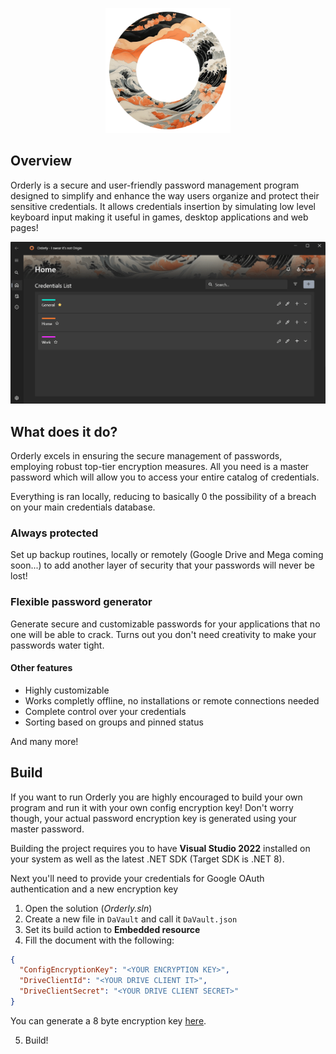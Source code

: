 <p align="center">
	<img src="https://github.com/SulfuricAcidH2SO4/Orderly/blob/master/Docs/logo.png" alt="dash-screen" 		  border="0" width= "200">
	
</p>

## Overview

Orderly is a secure and user-friendly password management program designed to simplify and enhance the way users organize and protect their sensitive credentials. It allows credentials insertion by simulating low level keyboard input making it useful in games, desktop applications and web pages!

<p align="center"><img src="https://github.com/SulfuricAcidH2SO4/Orderly/blob/master/Docs/dash_screen.png" alt="dash-screen" border="0"></p>

## What does it do?
Orderly excels in ensuring the secure management of passwords, employing robust top-tier encryption measures. All you need is a master password which will allow you to access your entire catalog of credentials.

Everything is ran locally, reducing to basically 0 the possibility of a breach on your main credentials database.

### Always protected
Set up backup routines, locally or remotely (Google Drive and Mega coming soon...) to add another layer of security that your passwords will never be lost!

### Flexible password generator
Generate secure and customizable passwords for your applications that no one will be able to crack. Turns out you don't need creativity to make your passwords water tight.

#### Other features
- Highly customizable
- Works completly offline, no installations or remote connections needed
- Complete control over your credentials
- Sorting based on groups and pinned status

And many more!

## Build
If you want to run Orderly you are highly encouraged to build your own program and run it with your own config encryption key! Don't worry though, your actual password encryption key is generated using your master password.

Building the project requires you to have **Visual Studio 2022** installed on your system as well as the latest .NET SDK (Target SDK is .NET 8).

Next you'll need to provide your credentials for Google OAuth authentication and a new encryption key

1. Open the solution (*Orderly.sln*)
2. Create a new file in `DaVault` and call it `DaVault.json`
3. Set its build action to **Embedded resource**
4. Fill the document with the following: 

```Json
{
  "ConfigEncryptionKey": "<YOUR ENCRYPTION KEY>",
  "DriveClientId": "<YOUR DRIVE CLIENT IT>",
  "DriveClientSecret": "<YOUR DRIVE CLIENT SECRET>"
}
```
You can generate a 8 byte encryption key [here](https://generate-random.org/encryption-key-generator?count=1&bytes=8&cipher=aes-256-cbc&string=&password=).

5. Build!
